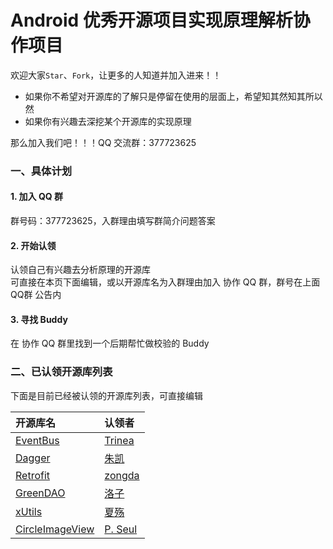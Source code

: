 Android 优秀开源项目实现原理解析协作项目
====================================

欢迎大家`Star`、`Fork`，让更多的人知道并加入进来！！  

- 如果你不希望对开源库的了解只是停留在使用的层面上，希望知其然知其所以然  
- 如果你有兴趣去深挖某个开源库的实现原理  

那么加入我们吧！！！QQ 交流群：377723625  

### 一、具体计划
#### 1. 加入 QQ 群
群号码：377723625，入群理由填写群简介问题答案  

#### 2. 开始认领
认领自己有兴趣去分析原理的开源库  
可直接在本页下面编辑，或以开源库名为入群理由加入 协作 QQ 群，群号在上面 QQ群 公告内 
#### 3. 寻找 Buddy  
在 协作 QQ 群里找到一个后期帮忙做校验的 Buddy  
  
### 二、已认领开源库列表  
下面是目前已经被认领的开源库列表，可直接编辑  

开源库名 | 认领者
:--|:--
[EventBus](https://github.com/greenrobot/EventBus) | [Trinea](https://github.com/Trinea)
[Dagger](https://github.com/square/dagger) | [朱凯](https://github.com/rengwuxian) 
[Retrofit](https://github.com/square/retrofit) | [zongda](https://github.com/zondaOf2012) 
[GreenDAO](https://github.com/greenrobot/greenDAO) | [洛子](https://github.com/)
[xUtils](https://github.com/wyouflf/xUtils) | [夏殇](https://github.com/) 
[CircleImageView](https://github.com/hdodenhof/CircleImageView) | [P. Seul](https://github.com/FFish)
